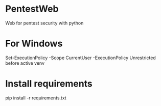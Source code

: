 # PentestWeb
Web for pentest security with python

# For Windows 
Set-ExecutionPolicy -Scope CurrentUser -ExecutionPolicy Unrestricted before active venv

<!-- before running pentest web.py -->
# Install requirements
pip install -r requirements.txt